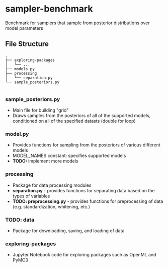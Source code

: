 # sampler-benchmark
Benchmark for samplers that sample from posterior distributions over model parameters

## File Structure
```
.
├── exploring-packages
│   └── ...
├── models.py
├── processing
│   └── separation.py
└── sample_posteriors.py
        
```

### sample_posteriors.py
* Main file for building "grid"
* Draws samples from the posteriors of all of the supported models, conditioned on all of the specified datasts (double for loop)

### model.py
* Provides functions for sampling from the posteriors of various
different models
* MODEL_NAMES constant: specifies supported models
* **TODO:** implement more models

### processing
* Package for data processing modules
* **separation.py** - provides functions for separating data based on the types of variables
* **TODO: preprocessing.py** - provides functions for preprocessing of data (e.g. standardization, whitening, etc.)

### TODO: data
* Package for downloading, saving, and loading of data

### exploring-packages
* Jupyter Notebook code for exploring packages such as OpenML and PyMC3